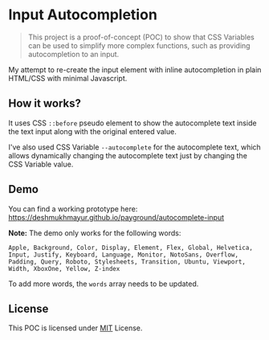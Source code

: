 # Input Autocompletion

> This project is a proof-of-concept (POC) to show that CSS Variables can be used to simplify more complex functions, such as providing autocompletion to an input.

My attempt to re-create the input element with inline autocompletion in plain HTML/CSS with minimal Javascript.

## How it works?

It uses CSS `::before` pseudo element to show the autocomplete text inside the text input along with the original entered value.

I've also used CSS Variable `--autocomplete` for the autocomplete text, which allows dynamically changing the autocomplete text just by changing the CSS Variable value.

## Demo

You can find a working prototype here: https://deshmukhmayur.github.io/payground/autocomplete-input

**Note:**
The demo only works for the following words:

```text
Apple, Background, Color, Display, Element, Flex, Global, Helvetica, Input, Justify, Keyboard, Language, Monitor, NotoSans, Overflow, Padding, Query, Roboto, Stylesheets, Transition, Ubuntu, Viewport, Width, XboxOne, Yellow, Z-index
```

To add more words, the `words` array needs to be updated.

## License

This POC is licensed under [MIT](LICENSE) License.